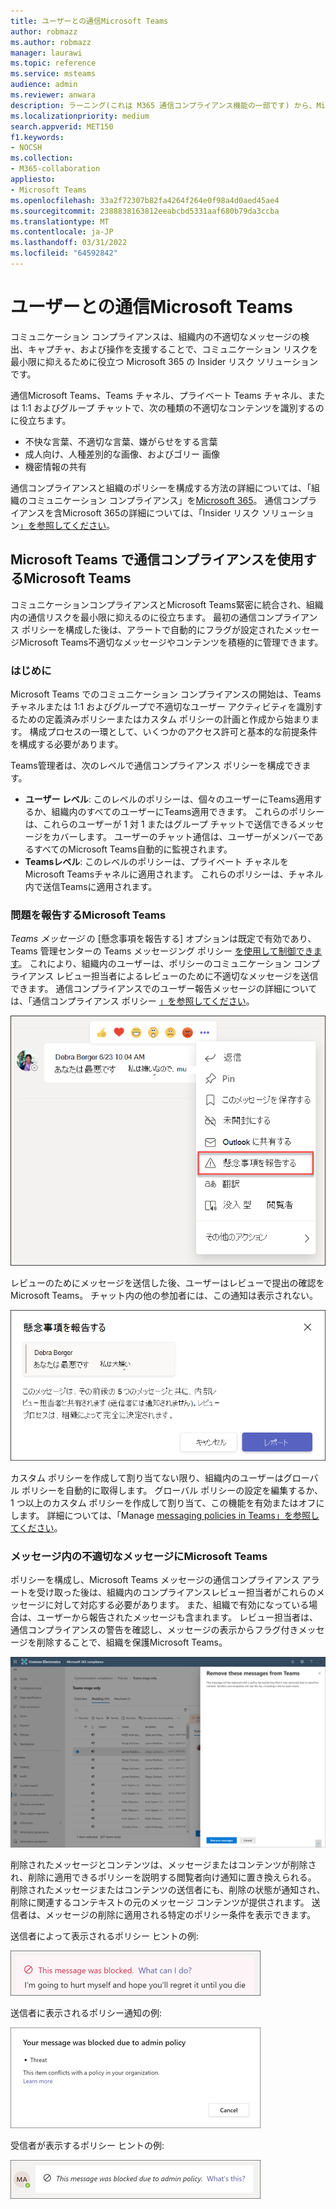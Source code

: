 ```yaml
---
title: ユーザーとの通信Microsoft Teams
author: robmazz
ms.author: robmazz
manager: laurawi
ms.topic: reference
ms.service: msteams
audience: admin
ms.reviewer: anwara
description: ラーニング(これは M365 通信コンプライアンス機能の一部です) から、Microsoft Teams の観点から、Insider リスク ソリューション セットの一部である通信コンプライアンスについて説明します。
ms.localizationpriority: medium
search.appverid: MET150
f1.keywords:
- NOCSH
ms.collection:
- M365-collaboration
appliesto:
- Microsoft Teams
ms.openlocfilehash: 33a2f72307b82fa4264f264e0f98a4d0aed45ae4
ms.sourcegitcommit: 2388838163812eeabcbd5331aaf680b79da3ccba
ms.translationtype: MT
ms.contentlocale: ja-JP
ms.lasthandoff: 03/31/2022
ms.locfileid: "64592842"
---
```

# <a name="communication-compliance-with-microsoft-teams"></a>ユーザーとの通信Microsoft Teams

コミュニケーション コンプライアンスは、組織内の不適切なメッセージの検出、キャプチャ、および操作を支援することで、コミュニケーション リスクを最小限に抑えるために役立つ Microsoft 365 の Insider リスク ソリューションです。

通信Microsoft Teams、Teams チャネル、プライベート Teams チャネル、または [](/microsoft-365/compliance/communication-compliance-feature-reference) 1:1 およびグループ チャットで、次の種類の不適切なコンテンツを識別するのに役立ちます。

- 不快な言葉、不適切な言葉、嫌がらせをする言葉
- 成人向け、人種差別的な画像、およびゴリー 画像
- 機密情報の共有

通信コンプライアンスと組織のポリシーを構成する方法の詳細については、「組織のコミュニケーション コンプライアンス」を[Microsoft 365](/microsoft-365/compliance/communication-compliance)。 通信コンプライアンスを含Microsoft 365の詳細については、「Insider リスク ソリューション[」を参照してください](/microsoft-365/compliance/insider-risk-solution-overview#communication-compliance)。

## <a name="how-to-use-communication-compliance-in-microsoft-teams"></a>Microsoft Teams で通信コンプライアンスを使用するMicrosoft Teams

コミュニケーションコンプライアンスとMicrosoft Teams緊密に統合され、組織内の通信リスクを最小限に抑えるのに役立ちます。 最初の通信コンプライアンス ポリシーを構成した後は、アラートで自動的にフラグが設定されたメッセージMicrosoft Teams不適切なメッセージやコンテンツを積極的に管理できます。

### <a name="getting-started"></a>はじめに

Microsoft Teams でのコミュニケーション コンプライアンスの開始は、Teams チャネルまたは 1:1 [](/microsoft-365/compliance/communication-compliance-plan) およびグループで不適切なユーザー アクティビティを識別するための定義済みポリシーまたはカスタム ポリシーの計画と作成から始まります。 構成プロセスの一環として、いくつかのアクセス[](/microsoft-365/compliance/communication-compliance-configure)許可と基本的な前提条件を構成する必要があります。

Teams管理者は、次のレベルで通信コンプライアンス ポリシーを構成できます。

- **ユーザー レベル**: このレベルのポリシーは、個々のユーザーにTeams適用するか、組織内のすべてのユーザーにTeams適用できます。 これらのポリシーは、これらのユーザーが 1 対 1 またはグループ チャットで送信できるメッセージをカバーします。 ユーザーのチャット通信は、ユーザーがメンバーであるすべてのMicrosoft Teams自動的に監視されます。
- **Teamsレベル**: このレベルのポリシーは、プライベート チャネルをMicrosoft Teamsチャネルに適用されます。 これらのポリシーは、チャネル内で送信Teamsに適用されます。

### <a name="report-a-concern-in-microsoft-teams"></a>問題を報告するMicrosoft Teams

*Teams メッセージ* の [懸念事項を報告する] オプションは既定で有効であり、Teams 管理センターの Teams メッセージング ポリシー [を使用して制御できます](/microsoftteams/manage-teams-in-modern-portal)。 これにより、組織内のユーザーは、ポリシーのコミュニケーション コンプライアンス レビュー担当者によるレビューのために不適切なメッセージを送信できます。 通信コンプライアンスでのユーザー報告メッセージの詳細については、「通信コンプライアンス ポリシー [」を参照してください](/microsoft-365/compliance/communication-compliance-policies#user-reported-messages-policy)。

![懸念事項の報告メニュー。](./media/communication-compliance-report-a-concern-full-menu.png)

レビューのためにメッセージを送信した後、ユーザーはレビューで提出の確認をMicrosoft Teams。 チャット内の他の参加者には、この通知は表示されない。

![懸念事項の確認を報告します。](./media/communication-compliance-report-a-concern.png)

カスタム ポリシーを作成して割り当てない限り、組織内のユーザーはグローバル ポリシーを自動的に取得します。 グローバル ポリシーの設定を編集するか、1 つ以上のカスタム ポリシーを作成して割り当て、この機能を有効またはオフにします。 詳細については、「Manage [messaging policies in Teams」を参照してください](/microsoftteams/messaging-policies-in-teams)。

### <a name="act-on-inappropriate-messages-in-microsoft-teams"></a>メッセージ内の不適切なメッセージにMicrosoft Teams

ポリシーを構成し、Microsoft Teams メッセージの通信コンプライアンス アラートを受け取った後は、組織内のコンプライアンスレビュー担当者がこれらのメッセージに対して対応する必要があります。 また、組織で有効になっている場合は、ユーザーから報告されたメッセージも含まれます。 レビュー担当者は、通信コンプライアンスの警告を確認し、メッセージの表示からフラグ付きメッセージを削除することで、組織を保護Microsoft Teams。

![メッセージを削除Teams。](./media/communication-compliance-remove-teams-message.png)

削除されたメッセージとコンテンツは、メッセージまたはコンテンツが削除され、削除に適用できるポリシーを説明する閲覧者向け通知に置き換えられる。 削除されたメッセージまたはコンテンツの送信者にも、削除の状態が通知され、削除に関連するコンテキストの元のメッセージ コンテンツが提供されます。 送信者は、メッセージの削除に適用される特定のポリシー条件を表示できます。

送信者によって表示されるポリシー ヒントの例:

![送信者のポリシー ヒント。](./media/communication-compliance-warning-1.png)

送信者に表示されるポリシー通知の例:

![送信者のポリシー条件情報。](./media/communication-compliance-warning-2.png)

受信者が表示するポリシー ヒントの例:

![受信者のポリシー ヒント。](./media/communication-compliance-warning-3.png)